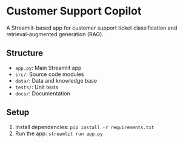 # Customer Support Copilot

A Streamlit-based app for customer support ticket classification and retrieval-augmented generation (RAG).

## Structure
- `app.py`: Main Streamlit app
- `src/`: Source code modules
- `data/`: Data and knowledge base
- `tests/`: Unit tests
- `docs/`: Documentation

## Setup
1. Install dependencies: `pip install -r requirements.txt`
2. Run the app: `streamlit run app.py`

